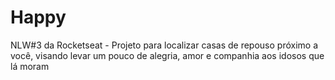 # Happy
NLW#3 da Rocketseat - Projeto para localizar casas de repouso próximo a você, visando levar um pouco de alegria, amor e companhia aos idosos que lá moram
